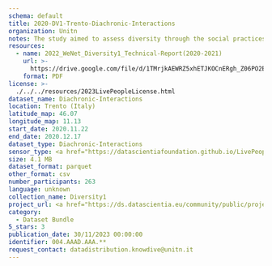 ```yaml
---
schema: default
title: 2020-DV1-Trento-Diachronic-Interactions
organization: Unitn
notes: The study aimed to assess diversity through the social practices and daily behaviors of university students from eight different countries. The research was carried out in two phases. Initially, a large sample of students from Denmark, Italy, Mongolia, Paraguay, the United Kingdom, China, Mexico, and India, completed a survey on their social practices, as well as their socio-demographic, cultural, and psychological elements. In the second phase, a sub-sample of the respondents engaged in a four-week data collection by using an innovative smartphone application called iLog. This app collected data from thirty-four smartphone sensors around the clock, allowing for an in-depth investigation into the diversity and daily routines of university students across countries, both synchronically and diachronically.
resources:
  - name: 2022_WeNet_Diversity1_Technical-Report(2020-2021)
    url: >-
      https://drive.google.com/file/d/1TMrjkAEWRZ5xhETJKOCnERgh_Z06PO2E/view?usp=drive_link
    format: PDF
license: >-
  ./../../resources/2023LivePeopleLicense.html
dataset_name: Diachronic-Interactions
location: Trento (Italy)
latitude_map: 46.07
longitude_map: 11.13
start_date: 2020.11.22
end_date: 2020.12.17
dataset_type: Diachronic-Interactions
sensor_type: <a href="https://datascientiafoundation.github.io/LivePeople/datasets/2020-DV1-Trento-Contribution%20Answers/"> Timediaries answers </a>, <a href="https://datascientiafoundation.github.io/LivePeople/datasets/2020-DV1-Trento-Contribution%20Questions/"> Timediaries questions </a>, <a href="https://datascientiafoundation.github.io/LivePeople/datasets/2020-DV1-Trento-Contribution%20Confirmation/"> Timediaries confirmation </a>
size: 4.1 MB
dataset_format: parquet
other_format: csv
number_participants: 263
language: unknown
collection_name: Diversity1
project_url: <a href="https://ds.datascientia.eu/community/public/projects/e464583f-32eb-44c1-a455-91503b02b309">https://ds.datascientia.eu/community/public/projects/e464583f-32eb-44c1-a455-91503b02b309</a>
category:
  - Dataset Bundle
5_stars: 3
publication_date: 30/11/2023 00:00:00
identifier: 004.AAAD.AAA.**
request_contact: datadistribution.knowdive@unitn.it
---
```

